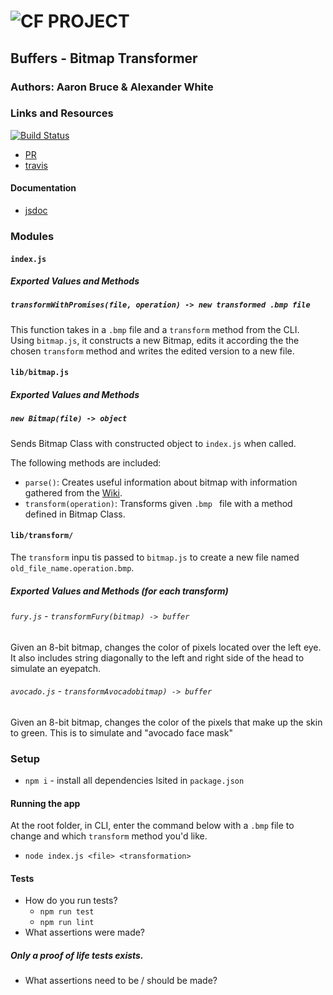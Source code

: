 ![CF](http://i.imgur.com/7v5ASc8.png) PROJECT
=================================================
## Buffers - Bitmap Transformer 

### Authors: Aaron Bruce & Alexander White

### Links and Resources
[![Build Status](https://www.travis-ci.com/alex-white-401-advanced-javascript/lab-05.svg?branch=master)](https://www.travis-ci.com/alex-white-401-advanced-javascript/lab-05)
* [PR](https://github.com/alex-white-401-advanced-javascript/lab-05/pull/1)
* [travis](https://www.travis-ci.com/alex-white-401-advanced-javascript/lab-05)

#### Documentation
* [jsdoc]()

### Modules

#### `index.js`
##### Exported Values and Methods

##### `transformWithPromises(file, operation) -> new transformed .bmp file`
This function takes in a `.bmp` file and a `transform` method from the CLI. Using `bitmap.js`, it constructs a new Bitmap, edits it according the the chosen `transform` method and writes the edited version to a new file.

#### `lib/bitmap.js`
##### Exported Values and Methods

##### `new Bitmap(file) -> object`
Sends Bitmap Class with constructed object to `index.js` when called.

The following methods are included:
* `parse()`: Creates useful information about bitmap with information gathered from the [Wiki](https://en.wikipedia.org/wiki/BMP_file_format).
* `transform(operation)`: Transforms given `.bmp ` file with a method defined in Bitmap Class.

#### `lib/transform/`
The `transform` inpu tis passed to `bitmap.js` to create a new file named `old_file_name.operation.bmp`.

##### Exported Values and Methods (for each transform)

###### `fury.js` - `transformFury(bitmap) -> buffer`
Given an 8-bit bitmap, changes the color of pixels located over the left eye. It also includes string diagonally to the left and right side of the head to simulate an eyepatch.

###### `avocado.js` - `transformAvocadobitmap) -> buffer`
Given an 8-bit bitmap, changes the color of the pixels that make up the skin to green. This is to simulate and "avocado face mask"

### Setup
* `npm i` - install all dependencies lsited in `package.json`


#### Running the app
At the root folder, in CLI, enter the command below with a `.bmp` file to change and which `transform` method you'd like.
* `node index.js <file> <transformation>`
  
#### Tests
* How do you run tests?
  * `npm run test`
  * `npm run lint`
* What assertions were made? 
##### Only a proof of life tests exists.
* What assertions need to be / should be made?
##### 
